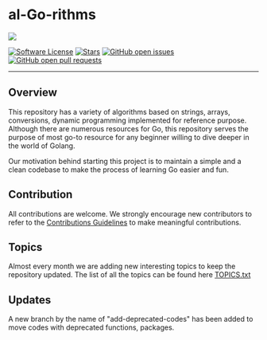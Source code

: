 # al-Go-rithms

<p align="left">
  <img src="https://github.com/addy1997/al-Go-rithms/blob/main/icon/1.png"/>
</p>

[![Software License](https://img.shields.io/badge/license-MIT-brightgreen.svg)](LICENSE)  [![Stars](https://img.shields.io/github/stars/addy1997/al-Go-rithms.svg?style=flat&label=Star&maxAge=86400)](STARS)  [![GitHub open issues](https://img.shields.io/github/issues-raw/addy1997/al-Go-rithms.svg)](https://github.com/addy1997/al-Go-rithms/issues) [![GitHub open pull requests](https://img.shields.io/github/issues-pr-raw/addy1997/al-Go-rithms.svg)](https://github.com/addy1997/al-Go-rithms/pulls)

-----------------------------------------------------------------------------

## Overview

This repository has a variety of algorithms based on strings, arrays, conversions, dynamic programming implemented for reference purpose. Although there are numerous resources for Go, this repository serves the purpose of most go-to resource for any beginner willing to dive deeper in the world of Golang. 

Our motivation behind starting this project is to maintain a simple and a clean codebase to make the process of learning Go easier and fun.

## Contribution 

All contributions are welcome. We strongly encourage new contributors to refer to the [Contributions Guidelines](https://github.com/addy1997/al-Go-rithms/blob/main/CONTRIBUTION_GUIDELINES.md) to make meaningful contributions.

## Topics 

Almost every month we are adding new interesting topics to keep the repository updated. The list of all the topics can be found here [TOPICS.txt](https://github.com/addy1997/al-Go-rithms/blob/main/TOPICS.txt)

## Updates

A new branch by the name of "add-deprecated-codes" has been added to move codes with deprecated functions, packages. 
